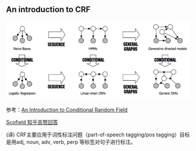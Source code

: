## An introduction to CRF
![image crf](crf.png)

参考：[An Introduction to Conditional Random Field](https://arxiv.org/abs/1011.4088)

[Scofield 知乎高赞回答](https://www.zhihu.com/question/35866596/answer/236886066)

(译)
CRF主要应用于词性标注问题（part-of-speech tagging/pos tagging）目标是用adj, noun, adv, verb, perp 等标签对句子进行标注。